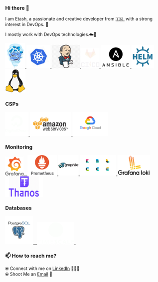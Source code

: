 ### Hi there 👋

<!--
**etashsingh/etashsingh** is a ✨ _special_ ✨ repository because its `README.md` (this file) appears on your GitHub profile.
-->

I am Etash, a passionate and creative developer from [🇮🇳 ](https://en.wikipedia.org/wiki/India)&nbsp;with a strong interest in DevOps. 🎯

I mostly work with DevOps technologies.☁️🚀


<p float="left">
  <a href="https://www.docker.com/" target="_blank" >
    <img src="https://raw.githubusercontent.com/etashsingh/etashsingh/master/assets/docker.gif"  height="80" /> 
  </a>
  <a href="https://kubernetes.io/" target="_blank" >
    <img src="https://raw.githubusercontent.com/etashsingh/etashsingh/master/assets/k8s.gif"  height="75" />
  </a>
  <a href="https://docs.gitlab.com/ee/ci/" target="_blank" >
    <img src="https://raw.githubusercontent.com/etashsingh/etashsingh/master/assets/jenkins.jpg"  height="75" />
  </a>
  <a href="https://docs.gitlab.com/ee/ci/" target="_blank" >
    <img src="https://raw.githubusercontent.com/etashsingh/etashsingh/master/assets/cicd.gif"  height="65" />
  </a>
  <a href="https://helm.sh/" target="_blank" >
    <img src="https://raw.githubusercontent.com/etashsingh/etashsingh/master/assets/ansible.png"  height="75" />
  </a>
  <a href="https://helm.sh/" target="_blank" >
    <img src="https://raw.githubusercontent.com/etashsingh/etashsingh/master/assets/helm.gif"  height="75" />
  </a>
  <a href="https://www.docker.com/" target="_blank" >
    <img src="https://raw.githubusercontent.com/etashsingh/etashsingh/master/assets/linux.png"  height="75" /> 
  </a>
 </p>
  
### CSPs
  
 <p float="left">
  <a href="https://bit.ly/2W7a91W" target="_blank" >
    <img src="https://raw.githubusercontent.com/etashsingh/etashsingh/master/assets/do.gif"  height="75" />
  </a> 
  <a href="https://aws.amazon.com/" target="_blank" >
    <img src="https://raw.githubusercontent.com/etashsingh/etashsingh/master/assets/aws.gif"  height="75" />
  </a>
  <a href="https://aws.amazon.com/" target="_blank" >
    <img src="https://raw.githubusercontent.com/etashsingh/etashsingh/master/assets/gcp.jpg"  height="75" />
  </a>
 </p>
  
### Monitoring
  
 <p float="left">
  <a href="https://grafana.com/" target="_blank" >
    <img src="https://raw.githubusercontent.com/etashsingh/etashsingh/master/assets/grafana.gif" height="60" />&nbsp;&nbsp;
  </a>
  <a href="https://prometheus.io/" target="_blank" >
    <img src="https://raw.githubusercontent.com/etashsingh/etashsingh/master/assets/prometheus.gif" height="65" />
  </a>
  <a href="https://prometheus.io/" target="_blank" >
    <img src="https://raw.githubusercontent.com/etashsingh/etashsingh/master/assets/graphite.png" height="65" />
  </a>
  <a href="https://prometheus.io/" target="_blank" >
    <img src="https://raw.githubusercontent.com/etashsingh/etashsingh/master/assets/elastic.gif" height="65" />
  </a>
  <a href="https://prometheus.io/" target="_blank" >
    <img src="https://raw.githubusercontent.com/etashsingh/etashsingh/master/assets/loki.png" height="65" />
  </a>
  <a href="https://thanos.io/" target="_blank" >
    <img src="https://raw.githubusercontent.com/etashsingh/etashsingh/master/assets/5100989.gif" height="65" />
  </a>
</p>

### Databases
  
 <p float="left">
  <a href="https://www.postgresql.org/" target="_blank" >
    <img src="https://raw.githubusercontent.com/etashsingh/etashsingh/master/assets/postgresql.gif" height="90" />&nbsp;&nbsp;
  </a>
  <a href="https://www.timescale.com/" target="_blank" >
    <img src="https://raw.githubusercontent.com/etashsingh/etashsingh/master/assets/tsdb.gif" width="120" />
  </a>&nbsp;&nbsp;
</p>

### 📫 How to reach me? 

  ⦿ Connect with me on [LinkedIn](https://www.linkedin.com/in/etashsingh/) 👨🏻‍💻 <br>
  ⦿ Shoot Me an [Email](mailto:etashsingh29@gmail.com) 💌 <br>
